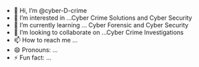 - 👋 Hi, I’m @cyber-D-crime 
- 👀 I’m interested in ...Cyber Crime Solutions and Cyber Security
- 🌱 I’m currently learning ... Cyber Forensic and Cyber Security 
- 💞️ I’m looking to collaborate on ...Cyber Crime Investigations 
- 📫 How to reach me ...
- 😄 Pronouns: ...
- ⚡ Fun fact: ...

<!---
cyber-D-crime/cyber-D-crime is a ✨ special ✨ repository because its `README.md` (this file) appears on your GitHub profile.
You can click the Preview link to take a look at your changes.
--->
